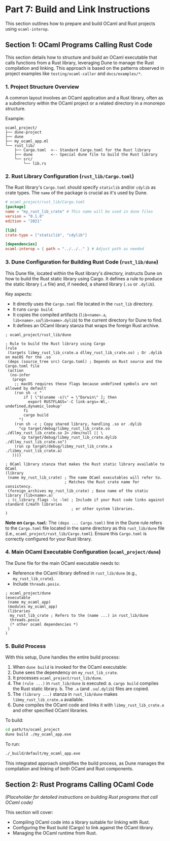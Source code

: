 # Part 7: Build and Link Instructions

This section outlines how to prepare and build OCaml and Rust projects using `ocaml-interop`.

## Section 1: OCaml Programs Calling Rust Code

This section details how to structure and build an OCaml executable that calls functions from a Rust library, leveraging Dune to manage the Rust compilation and linking. This approach is based on the patterns observed in project examples like `testing/ocaml-caller` and `docs/examples/*`.

### 1. Project Structure Overview

A common layout involves an OCaml application and a Rust library, often as a subdirectory within the OCaml project or a related directory in a monorepo structure.

Example:

```text
ocaml_project/
├── dune-project
├── dune
├── my_ocaml_app.ml
└── rust_lib/
    ├── Cargo.toml  <-- Standard Cargo.toml for the Rust library
    ├── dune        <-- Special dune file to build the Rust library
    └── src/
        └── lib.rs
```

### 2. Rust Library Configuration (`rust_lib/Cargo.toml`)

The Rust library's `Cargo.toml` should specify `staticlib` and/or `cdylib` as crate types. The `name` of the package is crucial as it's used by Dune.

```toml
# ocaml_project/rust_lib/Cargo.toml
[package]
name = "my_rust_lib_crate" # This name will be used in dune files
version = "0.1.0"
edition = "2021"

[lib]
crate-type = ["staticlib", "cdylib"]

[dependencies]
ocaml-interop = { path = "../../.." } # Adjust path as needed
```

### 3. Dune Configuration for Building Rust Code (`rust_lib/dune`)

This Dune file, located within the Rust library's directory, instructs Dune on how to build the Rust static library using Cargo. It defines a rule to produce the static library (`.a` file) and, if needed, a shared library (`.so` or `.dylib`).

Key aspects:
- It directly uses the `Cargo.toml` file located in the `rust_lib` directory.
- It runs `cargo build`.
- It copies the compiled artifacts (`lib<name>.a`, `lib<name>.so`/`lib<name>.dylib`) to the current directory for Dune to find.
- It defines an OCaml library stanza that wraps the foreign Rust archive.

```dune
; ocaml_project/rust_lib/dune

; Rule to build the Rust library using Cargo
(rule
 (targets libmy_rust_lib_crate.a dllmy_rust_lib_crate.so) ; Or .dylib on macOS for the .so
 (deps (source_tree src) Cargo.toml) ; Depends on Rust source and the Cargo.toml file
 (action
  (no-infer
   (progn
    ;; macOS requires these flags because undefined symbols are not allowed by default
    (run sh -c "
        if [ \"$(uname -s)\" = \"Darwin\" ]; then
          export RUSTFLAGS='-C link-args=-Wl,-undefined,dynamic_lookup'
        fi
        cargo build
      ")
    (run sh -c ; Copy shared library, handling .so or .dylib
      "cp target/debug/libmy_rust_lib_crate.so ./dllmy_rust_lib_crate.so 2> /dev/null || \
       cp target/debug/libmy_rust_lib_crate.dylib ./dllmy_rust_lib_crate.so")
    (run cp target/debug/libmy_rust_lib_crate.a ./libmy_rust_lib_crate.a)
   ))))

; OCaml library stanza that makes the Rust static library available to OCaml
(library
 (name my_rust_lib_crate) ; The name OCaml executables will refer to.
                          ; Matches the Rust crate name for consistency.
 (foreign_archives my_rust_lib_crate) ; Base name of the static library (lib<name>.a)
 ; (c_library_flags -lc -lm) ; Include if your Rust code links against standard C/math libraries
                             ; or other system libraries.
)
```
**Note on `Cargo.toml`**: The `(deps ... Cargo.toml)` line in the Dune rule refers to the `Cargo.toml` file located in the same directory as this `rust_lib/dune` file (i.e., `ocaml_project/rust_lib/Cargo.toml`). Ensure this `Cargo.toml` is correctly configured for your Rust library.

### 4. Main OCaml Executable Configuration (`ocaml_project/dune`)

The Dune file for the main OCaml executable needs to:
- Reference the OCaml library defined in `rust_lib/dune` (e.g., `my_rust_lib_crate`).
- Include `threads.posix`.

```dune
; ocaml_project/dune
(executable
 (name my_ocaml_app)
 (modules my_ocaml_app)
 (libraries
  my_rust_lib_crate ; Refers to the (name ...) in rust_lib/dune
  threads.posix
  (* other ocaml dependencies *)
 )
)
```

### 5. Build Process

With this setup, Dune handles the entire build process:
1. When `dune build` is invoked for the OCaml executable:
2. Dune sees the dependency on `my_rust_lib_crate`.
3. It processes `ocaml_project/rust_lib/dune`.
4. The `(rule ...)` in `rust_lib/dune` is executed:
   a. `cargo build` compiles the Rust static library.
   b. The `.a` (and `.so`/`.dylib`) files are copied.
5. The `(library ...)` stanza in `rust_lib/dune` makes `libmy_rust_lib_crate.a` available.
6. Dune compiles the OCaml code and links it with `libmy_rust_lib_crate.a` and other specified OCaml libraries.

To build:
```bash
cd path/to/ocaml_project
dune build ./my_ocaml_app.exe
```

To run:
```bash
./_build/default/my_ocaml_app.exe
```
This integrated approach simplifies the build process, as Dune manages the compilation and linking of both OCaml and Rust components.

## Section 2: Rust Programs Calling OCaml Code

_(Placeholder for detailed instructions on building Rust programs that call OCaml code)_

This section will cover:
- Compiling OCaml code into a library suitable for linking with Rust.
- Configuring the Rust build (Cargo) to link against the OCaml library.
- Managing the OCaml runtime from Rust.

